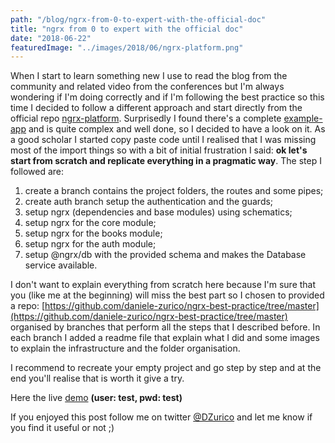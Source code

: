 ```yaml
---
path: "/blog/ngrx-from-0-to-expert-with-the-official-doc"
title: "ngrx from 0 to expert with the official doc"
date: "2018-06-22"
featuredImage: "../images/2018/06/ngrx-platform.png"
---
```


When I start to learn something new I use to read the blog from the community and related video from the conferences but I'm always wondering if I'm doing correctly and if I'm following the best practice so this time I decided to follow a different approach and start directly from the official repo [ngrx-platform](https://github.com/ngrx/platform). Surprisedly I found there's a complete [example-app](https://github.com/ngrx/platform/tree/master/example-app) and is quite complex and well done, so I decided to have a look on it. As a good scholar I started copy paste code until I realised that I was missing most of the import things so with a bit of initial frustration I said: **ok let's start from scratch and replicate everything in a pragmatic way**. The step I followed are:

1. create a branch contains the project folders, the routes and some pipes;
2. create auth branch setup the authentication and the guards;
3. setup ngrx (dependencies and base modules) using schematics;
4. setup ngrx for the core module;
5. setup ngrx for the books module;
6. setup ngrx for the auth module;
7. setup @ngrx/db with the provided schema and makes the Database service available.

I don't want to explain everything from scratch here because I'm sure that you (like me at the beginning) will miss the best part so I chosen to provided a repo: [https://github.com/daniele-zurico/ngrx-best-practice/tree/master](https://github.com/daniele-zurico/ngrx-best-practice/tree/master) organised by branches that perform all the steps that I described before. In each branch I added a readme file that explain what I did and some images to explain the infrastructure and the folder organisation.

I recommend to recreate your empty project and go step by step and at the end you'll realise that is worth it give a try.

Here the live [demo](https://stackblitz.com/github/daniele-zurico/ngrx-best-practice/tree/ngrx-db) **(user: test, pwd: test)**

If you enjoyed this post follow me on twitter [@DZurico](https://twitter.com/DZurico) and let me know if you find it useful or not ;)
